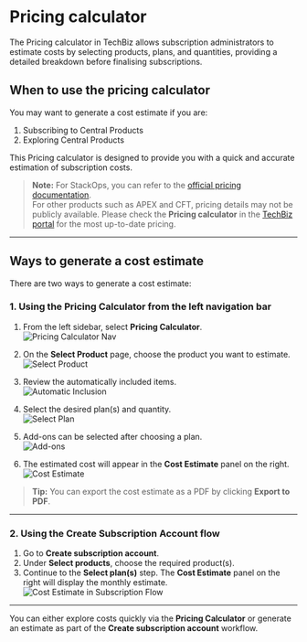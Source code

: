 # Pricing calculator

The Pricing calculator in TechBiz allows subscription administrators to estimate costs by selecting products, plans, and quantities, providing a detailed breakdown before finalising subscriptions.

## When to use the pricing calculator

You may want to generate a cost estimate if you are:

1. Subscribing to Central Products  
2. Exploring Central Products  

This Pricing calculator is designed to provide you with a quick and accurate estimation of subscription costs.

> **Note:** For StackOps, you can refer to the [official pricing documentation](https://go.gov.sg/stackops-pricing).  
> For other products such as APEX and CFT, pricing details may not be publicly available. Please check the **Pricing calculator** in the [TechBiz portal](https://portal.techbiz.suite.gov.sg/) for the most up-to-date pricing.

---

## Ways to generate a cost estimate

There are two ways to generate a cost estimate:

### 1. Using the Pricing Calculator from the left navigation bar

1. From the left sidebar, select **Pricing Calculator**.  
   ![Pricing Calculator Nav](pc1.png)

2. On the **Select Product** page, choose the product you want to estimate.  
   ![Select Product](pc2.png)

3. Review the automatically included items.  
   ![Automatic Inclusion](pc3.png)

4. Select the desired plan(s) and quantity.  
   ![Select Plan](pc4.png)

5. Add-ons can be selected after choosing a plan.  
   ![Add-ons](pc5.png)

6. The estimated cost will appear in the **Cost Estimate** panel on the right.  
   ![Cost Estimate](pc6.png)

> **Tip:** You can export the cost estimate as a PDF by clicking **Export to PDF**.

---

### 2. Using the Create Subscription Account flow

1. Go to **Create subscription account**.  
2. Under **Select products**, choose the required product(s).  
3. Continue to the **Select plan(s)** step. The **Cost Estimate** panel on the right will display the monthly estimate.  
   ![Cost Estimate in Subscription Flow](Screenshot-2025-10-17-at-11.14.57-AM.png)

---

You can either explore costs quickly via the **Pricing Calculator** or generate an estimate as part of the **Create subscription account** workflow.
